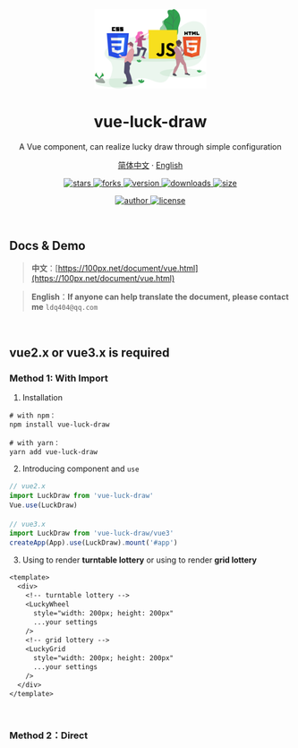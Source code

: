 
<Empty />

<div align="center">
  <img src="../web.svg" width="200" />
  <h1>vue-luck-draw</h1>
  <p>A Vue component, can realize lucky draw through simple configuration</p>
  <p class="hidden">
    <a href="https://github.com/LuckDraw/vue-luck-draw#readme">简体中文</a>
    ·
    <a href="https://github.com/LuckDraw/vue-luck-draw/tree/master/en">English</a>
  </p>
  <p>
    <a href="https://github.com/LuckDraw/vue-luck-draw/stargazers" target="_black">
      <img src="https://img.shields.io/github/stars/buuing/vue-luck-draw?&logo=github" alt="stars" />
    </a>
    <a href="https://github.com/LuckDraw/vue-luck-draw/network/members" target="_black">
      <img src="https://img.shields.io/github/forks/buuing/vue-luck-draw?logo=github" alt="forks" />
    </a>
    <a href="https://www.npmjs.com/package/vue-luck-draw" target="_black">
      <img src="https://img.shields.io/github/package-json/v/buuing/vue-luck-draw?&logo=npm" alt="version" />
    </a>
    <a href="https://www.npmjs.com/package/vue-luck-draw" target="_black">
      <img src="https://img.shields.io/npm/dm/vue-luck-draw?&logo=npm" alt="downloads" />
    </a>
    <a href="https://github.com/buuing/vue-luck-draw/tree/master/dist" target="_black">
      <img src="https://img.shields.io/github/size/buuing/vue-luck-draw/dist/luckdraw.common.js?&logo=npm" alt="size" />
    </a>
  </p>
  <p>
    <a href="https://github.com/buuing" target="_black">
      <img src="https://img.shields.io/badge/Author-%20buuing%20-7289da.svg?&logo=github" alt="author" />
    </a>
    <a href="https://github.com/LuckDraw/vue-luck-draw/blob/master/LICENSE" target="_black">
      <img src="https://img.shields.io/github/license/buuing/vue-luck-draw?&logo=github" alt="license" />
    </a>
  </p>
</div>

<br />

## Docs & Demo

> **中文**：[https://100px.net/document/vue.html](https://100px.net/document/vue.html)  

> **English**：**If anyone can help translate the document, please contact me** `ldq404@qq.com`

<br />

##  vue2.x or vue3.x is required

### Method 1: With Import

1. Installation

```shell
# with npm：
npm install vue-luck-draw

# with yarn：
yarn add vue-luck-draw
```

2. Introducing component and `use`

```js
// vue2.x
import LuckDraw from 'vue-luck-draw'
Vue.use(LuckDraw)

// vue3.x
import LuckDraw from 'vue-luck-draw/vue3'
createApp(App).use(LuckDraw).mount('#app')
```

3. Using <LuckyWheel /> to render **turntable lottery** or using <LuckyGrid /> to render **grid lottery**

```vue
<template>
  <div>
    <!-- turntable lottery -->
    <LuckyWheel
      style="width: 200px; height: 200px"
      ...your settings
    />
    <!-- grid lottery -->
    <LuckyGrid
      style="width: 200px; height: 200px"
      ...your settings
    />
  </div>
</template>
```

<br />

### Method 2：Direct <script> Include

Download the `luckdraw.umd.min.js` from the link below and include with a script tag

- vue2.x：[https://github.com/buuing/vue-luck-draw/tree/master/dist](https://github.com/buuing/vue-luck-draw/tree/master/dist)
- vue3.x：[https://github.com/buuing/vue-luck-draw/tree/master/vue3](https://github.com/buuing/vue-luck-draw/tree/master/vue3)

```html
<div id="app">
  <!-- turntable lottery -->
  <lucky-wheel
    style="width: 200px; height: 200px"
    ...your settings
  />
  <!-- grid lottery -->
  <lucky-grid
    style="width: 200px; height: 200px"
    ...your settings
  />
</div>
<script src="./vue.min.js"></script>
<script src="./luckdraw.umd.min.js"></script>
<script>
  new Vue({
    el: '#app'
  })
</script>
```
